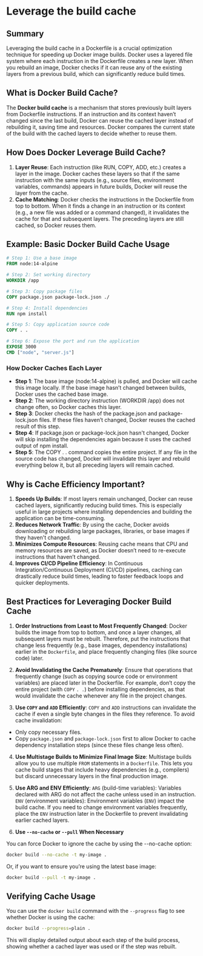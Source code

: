 # Leverage the build cache

## Summary

Leveraging the build cache in a Dockerfile is a crucial optimization technique for speeding up Docker image builds. Docker uses a layered file system where each instruction in the Dockerfile creates a new layer. When you rebuild an image, Docker checks if it can reuse any of the existing layers from a previous build, which can significantly reduce build times.

## What is Docker Build Cache?

The **Docker build cache** is a mechanism that stores previously built layers from Dockerfile instructions. If an instruction and its context haven’t changed since the last build, Docker can reuse the cached layer instead of rebuilding it, saving time and resources. Docker compares the current state of the build with the cached layers to decide whether to reuse them.

## How Does Docker Leverage Build Cache?

1. **Layer Reuse**: Each instruction (like RUN, COPY, ADD, etc.) creates a layer in the image. Docker caches these layers so that if the same instruction with the same inputs (e.g., source files, environment variables, commands) appears in future builds, Docker will reuse the layer from the cache.
2. **Cache Matching**: Docker checks the instructions in the Dockerfile from top to bottom. When it finds a change in an instruction or its context (e.g., a new file was added or a command changed), it invalidates the cache for that and subsequent layers. The preceding layers are still cached, so Docker reuses them.

## Example: Basic Docker Build Cache Usage

```Dockerfile
# Step 1: Use a base image
FROM node:14-alpine

# Step 2: Set working directory
WORKDIR /app

# Step 3: Copy package files
COPY package.json package-lock.json ./

# Step 4: Install dependencies
RUN npm install

# Step 5: Copy application source code
COPY . .

# Step 6: Expose the port and run the application
EXPOSE 3000
CMD ["node", "server.js"]
```

### How Docker Caches Each Layer

- **Step 1**: The base image (node:14-alpine) is pulled, and Docker will cache this image locally. If the base image hasn’t changed between builds, Docker uses the cached base image.
- **Step 2**: The working directory instruction (WORKDIR /app) does not change often, so Docker caches this layer.
- **Step 3**: Docker checks the hash of the package.json and package-lock.json files. If these files haven’t changed, Docker reuses the cached result of this step.
- **Step 4**: If package.json or package-lock.json hasn't changed, Docker will skip installing the dependencies again because it uses the cached output of npm install.
- **Step 5**: The COPY . . command copies the entire project. If any file in the source code has changed, Docker will invalidate this layer and rebuild everything below it, but all preceding layers will remain cached.

## Why is Cache Efficiency Important?

1. **Speeds Up Builds**: If most layers remain unchanged, Docker can reuse cached layers, significantly reducing build times. This is especially useful in large projects where installing dependencies and building the application can be time-consuming.
2. **Reduces Network Traffic**: By using the cache, Docker avoids downloading or rebuilding large packages, libraries, or base images if they haven't changed.
3. **Minimizes Compute Resources**: Reusing cache means that CPU and memory resources are saved, as Docker doesn’t need to re-execute instructions that haven’t changed.
4. **Improves CI/CD Pipeline Efficiency**: In Continuous Integration/Continuous Deployment (CI/CD) pipelines, caching can drastically reduce build times, leading to faster feedback loops and quicker deployments.

## Best Practices for Leveraging Docker Build Cache

1. **Order Instructions from Least to Most Frequently Changed**: Docker builds the image from top to bottom, and once a layer changes, all subsequent layers must be rebuilt. Therefore, put the instructions that change less frequently (e.g., base images, dependency installations) earlier in the `Dockerfile`, and place frequently changing files (like source code) later.

2. **Avoid Invalidating the Cache Prematurely**: Ensure that operations that frequently change (such as copying source code or environment variables) are placed later in the Dockerfile. For example, don’t copy the entire project (with `COPY` `. .`) before installing dependencies, as that would invalidate the cache whenever any file in the project changes.

3. **Use `COPY` and `ADD` Efficiently**: `COPY` and `ADD` instructions can invalidate the cache if even a single byte changes in the files they reference. To avoid cache invalidation:
- Only copy necessary files.
- Copy `package.json` and `package-lock.json` first to allow Docker to cache dependency installation steps (since these files change less often).

4. **Use Multistage Builds to Minimize Final Image Size**: Multistage builds allow you to use multiple `FROM` statements in a `Dockerfile`. This lets you cache build stages that include heavy dependencies (e.g., compilers) but discard unnecessary layers in the final production image.

5. **Use ARG and ENV Efficiently**: `ARG` (build-time variables): Variables declared with ARG do not affect the cache unless used in an instruction.
`ENV` (environment variables): Environment variables (`ENV`) impact the build cache. If you need to change environment variables frequently, place the `ENV` instruction later in the Dockerfile to prevent invalidating earlier cached layers.

6. **Use `--no-cache` or `--pull` When Necessary**

You can force Docker to ignore the cache by using the --no-cache option:
```sh
docker build --no-cache -t my-image .
```

Or, if you want to ensure you’re using the latest base image:
```sh
docker build --pull -t my-image .
```

## Verifying Cache Usage

You can use the `docker build` command with the `--progress` flag to see whether Docker is using the cache:
```sh
docker build --progress=plain .
```

This will display detailed output about each step of the build process, showing whether a cached layer was used or if the step was rebuilt.